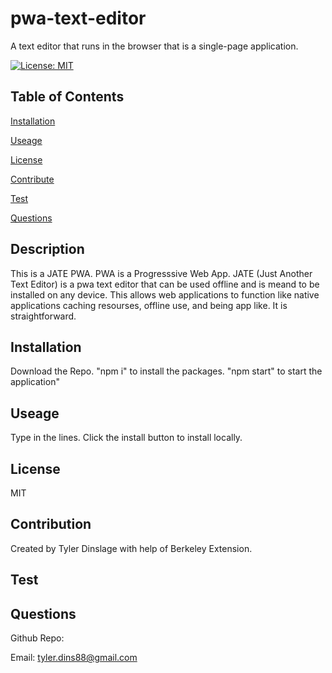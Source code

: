 # pwa-text-editor
  
A text editor that runs in the browser that is a single-page application.

[![License: MIT](https://img.shields.io/badge/License-MIT-yellow.svg)](https://opensource.org/licenses/MIT)

## Table of Contents

[Installation](#installation)

[Useage](#useage)

[License](#license)

[Contribute](#contribute)

[Test](#test)

[Questions](#questions)

## Description

This is a JATE PWA. PWA is a Progresssive Web App. JATE (Just Another Text Editor) is a pwa text editor that can be used offline and is meand to be installed on any device. This allows web applications to function like native applications caching resourses, offline use, and being app like. It is straightforward. 

## Installation
Download the Repo. "npm i" to install the packages. "npm start" to start the application"

## Useage
Type in the lines. Click the install button to install locally. 
  
## License
MIT

## Contribution
Created by Tyler Dinslage with help of Berkeley Extension. 

## Test
  
## Questions
Github Repo: [](https://github.com/tylerdins88)

Email: tyler.dins88@gmail.com